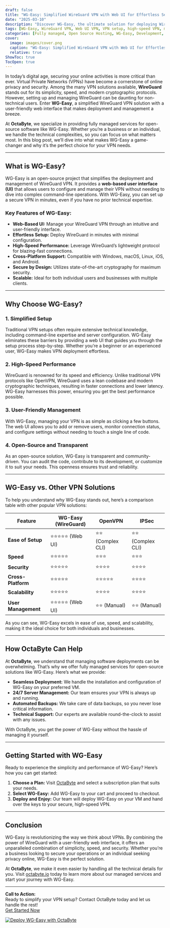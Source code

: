 ```yaml
---
draft: false
title: "WG-Easy: Simplified WireGuard VPN with Web UI for Effortless Setup and High-Speed Performance"
date: "2025-03-10"
description: "Discover WG-Easy, the ultimate solution for deploying WireGuard VPN with a user-friendly web interface. Learn how WG-Easy simplifies VPN setup, enhances performance, and why it’s the go-to choice for businesses and individuals seeking secure, high-speed connectivity."
tags: [WG-Easy, WireGuard VPN, Web UI VPN, VPN setup, high-speed VPN, managed VPN services, open-source VPN, secure VPN, OctaByte, managed open-source software]
categories: [Fully managed, Open Source Hosting, WG-Easy, Development, Network, Dev Ops]
cover:
  image: images/cover.png
  caption: "WG-Easy: Simplified WireGuard VPN with Web UI for Effortless Setup and High-Speed Performance"
  relative: true
ShowToc: true
TocOpen: true
---
```



In today’s digital age, securing your online activities is more critical than ever. Virtual Private Networks (VPNs) have become a cornerstone of online privacy and security. Among the many VPN solutions available, **WireGuard** stands out for its simplicity, speed, and modern cryptographic protocols. However, setting up and managing WireGuard can be daunting for non-technical users. Enter **WG-Easy**, a simplified WireGuard VPN solution with a user-friendly web interface that makes deployment and management a breeze.

At **OctaByte**, we specialize in providing fully managed services for open-source software like WG-Easy. Whether you’re a business or an individual, we handle the technical complexities, so you can focus on what matters most. In this blog post, we’ll dive into what makes WG-Easy a game-changer and why it’s the perfect choice for your VPN needs.

---

## What is WG-Easy?

WG-Easy is an open-source project that simplifies the deployment and management of WireGuard VPN. It provides a **web-based user interface (UI)** that allows users to configure and manage their VPN without needing to dive into complex command-line operations. With WG-Easy, you can set up a secure VPN in minutes, even if you have no prior technical expertise.

### Key Features of WG-Easy:
- **Web-Based UI:** Manage your WireGuard VPN through an intuitive and user-friendly interface.
- **Effortless Setup:** Deploy WireGuard in minutes with minimal configuration.
- **High-Speed Performance:** Leverage WireGuard’s lightweight protocol for blazing-fast connections.
- **Cross-Platform Support:** Compatible with Windows, macOS, Linux, iOS, and Android.
- **Secure by Design:** Utilizes state-of-the-art cryptography for maximum security.
- **Scalable:** Ideal for both individual users and businesses with multiple clients.

---

## Why Choose WG-Easy?

### 1. **Simplified Setup**
Traditional VPN setups often require extensive technical knowledge, including command-line expertise and server configuration. WG-Easy eliminates these barriers by providing a web UI that guides you through the setup process step-by-step. Whether you’re a beginner or an experienced user, WG-Easy makes VPN deployment effortless.

### 2. **High-Speed Performance**
WireGuard is renowned for its speed and efficiency. Unlike traditional VPN protocols like OpenVPN, WireGuard uses a lean codebase and modern cryptographic techniques, resulting in faster connections and lower latency. WG-Easy harnesses this power, ensuring you get the best performance possible.

### 3. **User-Friendly Management**
With WG-Easy, managing your VPN is as simple as clicking a few buttons. The web UI allows you to add or remove users, monitor connection status, and configure settings without needing to touch a single line of code.

### 4. **Open-Source and Transparent**
As an open-source solution, WG-Easy is transparent and community-driven. You can audit the code, contribute to its development, or customize it to suit your needs. This openness ensures trust and reliability.

---

## WG-Easy vs. Other VPN Solutions

To help you understand why WG-Easy stands out, here’s a comparison table with other popular VPN solutions:

| Feature                | WG-Easy (WireGuard) | OpenVPN            | IPSec              |
|------------------------|---------------------|--------------------|--------------------|
| **Ease of Setup**       | ⭐⭐⭐⭐⭐ (Web UI) | ⭐⭐ (Complex CLI)  | ⭐⭐ (Complex CLI)  |
| **Speed**              | ⭐⭐⭐⭐⭐            | ⭐⭐⭐              | ⭐⭐⭐              |
| **Security**           | ⭐⭐⭐⭐⭐            | ⭐⭐⭐⭐            | ⭐⭐⭐⭐            |
| **Cross-Platform**      | ⭐⭐⭐⭐⭐            | ⭐⭐⭐⭐⭐           | ⭐⭐⭐⭐            |
| **Scalability**         | ⭐⭐⭐⭐⭐            | ⭐⭐⭐⭐            | ⭐⭐⭐⭐            |
| **User Management**     | ⭐⭐⭐⭐⭐ (Web UI)   | ⭐⭐ (Manual)       | ⭐⭐ (Manual)       |

As you can see, WG-Easy excels in ease of use, speed, and scalability, making it the ideal choice for both individuals and businesses.

---

## How OctaByte Can Help

At **OctaByte**, we understand that managing software deployments can be overwhelming. That’s why we offer fully managed services for open-source solutions like WG-Easy. Here’s what we provide:

- **Seamless Deployment:** We handle the installation and configuration of WG-Easy on your preferred VM.
- **24/7 Server Management:** Our team ensures your VPN is always up and running.
- **Automated Backups:** We take care of data backups, so you never lose critical information.
- **Technical Support:** Our experts are available round-the-clock to assist with any issues.

With OctaByte, you get the power of WG-Easy without the hassle of managing it yourself.

---

## Getting Started with WG-Easy

Ready to experience the simplicity and performance of WG-Easy? Here’s how you can get started:

1. **Choose a Plan:** Visit [OctaByte](https://octabyte.io) and select a subscription plan that suits your needs.
2. **Select WG-Easy:** Add WG-Easy to your cart and proceed to checkout.
3. **Deploy and Enjoy:** Our team will deploy WG-Easy on your VM and hand over the keys to your secure, high-speed VPN.

---

## Conclusion

WG-Easy is revolutionizing the way we think about VPNs. By combining the power of WireGuard with a user-friendly web interface, it offers an unparalleled combination of simplicity, speed, and security. Whether you’re a business looking to secure your operations or an individual seeking privacy online, WG-Easy is the perfect solution.

At **OctaByte**, we make it even easier by handling all the technical details for you. Visit [octabyte.io](https://octabyte.io) today to learn more about our managed services and start your journey with WG-Easy.

---

**Call to Action:**  
Ready to simplify your VPN setup? Contact OctaByte today and let us handle the rest!  
[Get Started Now](https://octabyte.io)

[![Deploy WG-Easy with OctaByte](/images/deploy-on-octabyte.png)](https://octabyte.io/fully-managed-open-source-services/development/network/wg-easy)